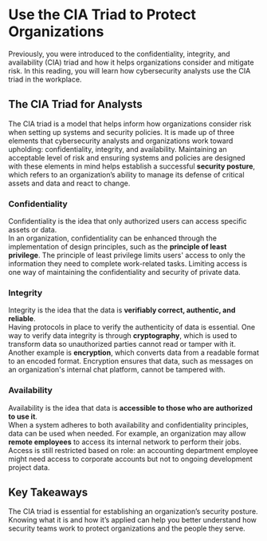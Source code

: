# Use the CIA Triad to Protect Organizations

Previously, you were introduced to the confidentiality, integrity, and availability (CIA) triad and how it helps organizations consider and mitigate risk. In this reading, you will learn how cybersecurity analysts use the CIA triad in the workplace. 

## The CIA Triad for Analysts
The CIA triad is a model that helps inform how organizations consider risk when setting up systems and security policies. It is made up of three elements that cybersecurity analysts and organizations work toward upholding: confidentiality, integrity, and availability. Maintaining an acceptable level of risk and ensuring systems and policies are designed with these elements in mind helps establish a successful **security posture**, which refers to an organization’s ability to manage its defense of critical assets and data and react to change. 

### Confidentiality
Confidentiality is the idea that only authorized users can access specific assets or data.  
In an organization, confidentiality can be enhanced through the implementation of design principles, such as the **principle of least privilege**. The principle of least privilege limits users' access to only the information they need to complete work-related tasks. Limiting access is one way of maintaining the confidentiality and security of private data. 

### Integrity
Integrity is the idea that the data is **verifiably correct, authentic, and reliable**.  
Having protocols in place to verify the authenticity of data is essential. One way to verify data integrity is through **cryptography**, which is used to transform data so unauthorized parties cannot read or tamper with it. Another example is **encryption**, which converts data from a readable format to an encoded format. Encryption ensures that data, such as messages on an organization's internal chat platform, cannot be tampered with.  

### Availability
Availability is the idea that data is **accessible to those who are authorized to use it**.  
When a system adheres to both availability and confidentiality principles, data can be used when needed. For example, an organization may allow **remote employees** to access its internal network to perform their jobs. Access is still restricted based on role: an accounting department employee might need access to corporate accounts but not to ongoing development project data.  

## Key Takeaways
The CIA triad is essential for establishing an organization’s security posture.  
Knowing what it is and how it’s applied can help you better understand how security teams work to protect organizations and the people they serve.
